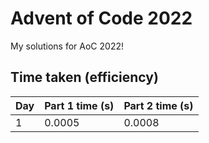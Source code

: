 # Advent of Code 2022
My solutions for AoC 2022!

## Time taken (efficiency)
|Day|Part 1 time (s)|Part 2 time (s)| 
|--|--|--|
|1|0.0005|0.0008|